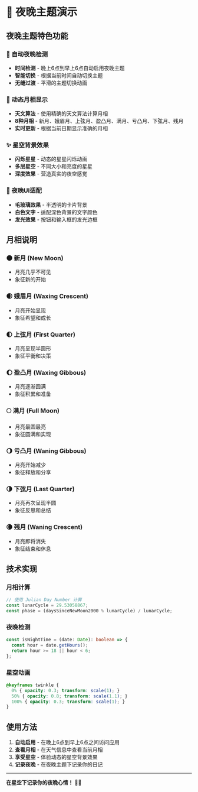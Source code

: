 # 🌙 夜晚主题演示

## 夜晚主题特色功能

### 🌟 自动夜晚检测
- **时间检测** - 晚上6点到早上6点自动启用夜晚主题
- **智能切换** - 根据当前时间自动切换主题
- **无缝过渡** - 平滑的主题切换动画

### 🌙 动态月相显示
- **天文算法** - 使用精确的天文算法计算月相
- **8种月相** - 新月、娥眉月、上弦月、盈凸月、满月、亏凸月、下弦月、残月
- **实时更新** - 根据当前日期显示准确的月相

### ✨ 星空背景效果
- **闪烁星星** - 动态的星星闪烁动画
- **多层星空** - 不同大小和亮度的星星
- **深度效果** - 营造真实的夜空感觉

### 🎨 夜晚UI适配
- **毛玻璃效果** - 半透明的卡片背景
- **白色文字** - 适配深色背景的文字颜色
- **发光效果** - 按钮和输入框的发光边框

## 月相说明

### 🌑 新月 (New Moon)
- 月亮几乎不可见
- 象征新的开始

### 🌒 娥眉月 (Waxing Crescent)
- 月亮开始显现
- 象征希望和成长

### 🌓 上弦月 (First Quarter)
- 月亮呈现半圆形
- 象征平衡和决策

### 🌔 盈凸月 (Waxing Gibbous)
- 月亮逐渐圆满
- 象征积累和准备

### 🌕 满月 (Full Moon)
- 月亮最圆最亮
- 象征圆满和实现

### 🌖 亏凸月 (Waning Gibbous)
- 月亮开始减少
- 象征释放和分享

### 🌗 下弦月 (Last Quarter)
- 月亮再次呈现半圆
- 象征反思和总结

### 🌘 残月 (Waning Crescent)
- 月亮即将消失
- 象征结束和休息

## 技术实现

### 月相计算
```typescript
// 使用 Julian Day Number 计算
const lunarCycle = 29.53058867;
const phase = (daysSinceNewMoon2000 % lunarCycle) / lunarCycle;
```

### 夜晚检测
```typescript
const isNightTime = (date: Date): boolean => {
  const hour = date.getHours();
  return hour >= 18 || hour < 6;
};
```

### 星空动画
```css
@keyframes twinkle {
  0% { opacity: 0.3; transform: scale(1); }
  50% { opacity: 0.8; transform: scale(1.1); }
  100% { opacity: 0.3; transform: scale(1); }
}
```

## 使用方法

1. **自动启用** - 在晚上6点到早上6点之间访问应用
2. **查看月相** - 在天气信息中查看当前月相
3. **享受星空** - 体验动态的星空背景效果
4. **记录夜晚** - 在夜晚主题下记录你的日记

---

**在星空下记录你的夜晚心情！** 🌙✨ 